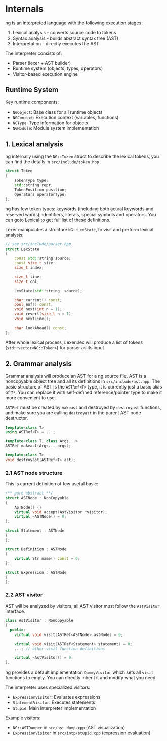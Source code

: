 # Internals

ng is an interpreted language with the following execution stages:

1. Lexical analysis - converts source code to tokens
2. Syntax analysis - builds abstract syntax tree (AST) 
3. Interpretation - directly executes the AST

The interpreter consists of:
- Parser (lexer + AST builder)
- Runtime system (objects, types, operators)
- Visitor-based execution engine

## Runtime System

Key runtime components:
- `NGObject`: Base class for all runtime objects
- `NGContext`: Execution context (variables, functions)
- `NGType`: Type information for objects
- `NGModule`: Module system implementation

## 1. Lexical analysis

ng internally using the `NG::Token` struct to describe the lexical tokens, you can find
the details in `src/include/token.hpp`
```C++
struct Token
{
    TokenType type;
    std::string repr;
    TokenPosition position;
    Operators operatorType;
};
```

ng has few token types: keywords (including both actual keywords and reserved words),
identifiers, literals, special symbols and operators. You can goto [Lexical](Lexical.md) to
get full list of these definitions.

Lexer manipulates a structure `NG::LexState`, to visit and perform lexical analysis:
```C++
// see src/include/parser.hpp
struct LexState
{
    const std::string source;
    const size_t size;
    size_t index;

    size_t line;
    size_t col;

    LexState(std::string _source);

    char current() const;
    bool eof() const;
    void next(int n = 1);
    void revert(size_t n = 1);
    void nextLine();

    char lookAhead() const;
};
```

After whole lexical process, Lexer::lex will produce a list of tokens (`std::vector<NG::Token>`) for parser as its input.

## 2. Grammar analysis

Grammar analysis will produce an AST for a ng source file. AST is a noncopyable object
tree and all its definitions in `src/include/ast.hpp`. The basic structure of AST is the
`ASTRef<T>` type, it is currently just a basic alias of `T*`. You can replace it with
self-defined reference/pointer type to make it more convenient to use.

`ASTRef` must be created by `makeast` and destroyed by `destroyast` functions, and make
sure you are calling `destroyast` in the parent AST node destructor.
```C++
template<class T>
using ASTRef<T> = ...;

template<class T, class Args...>
ASTRef makeast(Args... args);

template<class T>
void destroyast(ASTRef<T> ast);
```

### 2.1 AST node structure

This is current definition of few useful basic:
```C++
/** pure abstract **/
struct ASTNode : NonCopyable
{
    ASTNode() {}
    virtual void accept(AstVisitor *visitor);
    virtual ~ASTNode() = 0;
};

struct Statement : ASTNode
{
};

struct Definition : ASTNode
{
    virtual Str name() const = 0;
};

struct Expression : ASTNode
{
};
```

### 2.2 AST visitor

AST will be analyzed by visitors, all AST visitor must follow the `AstVisitor` interface.
```C++
class AstVisitor : NonCopyable
{
  public:
    virtual void visit(ASTRef<ASTNode> astNode) = 0;

    virtual void visit(ASTRef<Statement> statement) = 0;
    ...; // other visit function definitions

    virtual ~AstVisitor() = 0;
};
```

ng provides a default implementation `DummyVisitor` which sets all `visit` functions
to empty. You can directly inherit it and modify what you need.

The interpreter uses specialized visitors:
- `ExpressionVisitor`: Evaluates expressions
- `StatementVisitor`: Executes statements
- `Stupid`: Main interpreter implementation

Example visitors:
- `NG::ASTDumper` in `src/ast_dump.cpp` (AST visualization)
- `ExpressionVisitor` in `src/intp/stupid.cpp` (expression evaluation)
